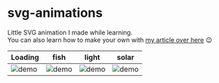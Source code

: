 # svg-animations

Little SVG animation I made while learning.\
You can also learn how to make your own with [my article over here](https://levelup.gitconnected.com/making-your-first-svg-animations-d79aad48f014) 😉


| Loading | fish | light | solar |
| ----------- | ----------- | ----------- | ----------- |
| ![demo](https://jeremie-r.github.io/svg-animations/loading-svg.svg) | ![demo](https://jeremie-r.github.io/svg-animations/fish-svg.svg) | ![demo](https://jeremie-r.github.io/svg-animations/lighthouse-svg.svg) | ![demo](https://jeremie-r.github.io/svg-animations/solar-svg.svg) |

